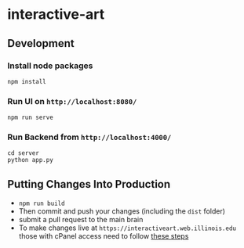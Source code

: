 # interactive-art

## Development

### Install node packages
```
npm install
```

### Run UI on `http://localhost:8080/`
```
npm run serve
```

### Run Backend from `http://localhost:4000/`
```
cd server
python app.py
```

## Putting Changes Into Production
- `npm run build`
- Then commit and push your changes (including the `dist` folder)
- submit a pull request to the main brain
- To make changes live at `https://interactiveart.web.illinois.edu` those with cPanel access need to follow [these steps](docs/cpanel.md)
